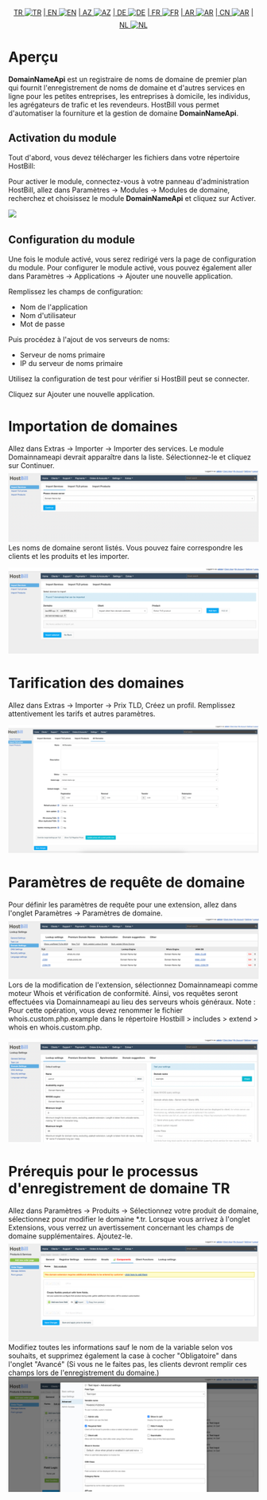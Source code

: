 <div align="center">  
  <a href="README.md"   >   TR <img style="padding-top: 8px" src="https://raw.githubusercontent.com/yammadev/flag-icons/master/png/TR.png" alt="TR" height="20" /></a>  
  <a href="README-EN.md"> | EN <img style="padding-top: 8px" src="https://raw.githubusercontent.com/yammadev/flag-icons/master/png/US.png" alt="EN" height="20" /></a>  
  <a href="README-AZ.md"> | AZ <img style="padding-top: 8px" src="https://raw.githubusercontent.com/yammadev/flag-icons/master/png/AZ.png" alt="AZ" height="20" /></a>  
  <a href="README-DE.md"> | DE <img style="padding-top: 8px" src="https://raw.githubusercontent.com/yammadev/flag-icons/master/png/DE.png" alt="DE" height="20" /></a>  
  <a href="README-FR.md"> | FR <img style="padding-top: 8px" src="https://raw.githubusercontent.com/yammadev/flag-icons/master/png/FR.png" alt="FR" height="20" /></a>  
  <a href="README-AR.md"> | AR <img style="padding-top: 8px" src="https://raw.githubusercontent.com/yammadev/flag-icons/master/png/AR.png" alt="AR" height="20" /></a>  
  <a href="README-CN.md"> | CN <img style="padding-top: 8px" src="https://raw.githubusercontent.com/yammadev/flag-icons/master/png/CN.png" alt="AR" height="20" /></a>  
  <a href="README-NL.md"> | NL <img style="padding-top: 8px" src="https://raw.githubusercontent.com/yammadev/flag-icons/master/png/NL.png" alt="NL" height="20" /></a>  
</div>


# Aperçu

**DomainNameApi** est un registraire de noms de domaine de premier plan qui fournit l'enregistrement de noms de domaine et d'autres services en ligne pour les petites entreprises, les entreprises à domicile, les individus, les agrégateurs de trafic et les revendeurs. HostBill vous permet d'automatiser la fourniture et la gestion de domaine **DomainNameApi**.

## Activation du module
Tout d'abord, vous devez télécharger les fichiers dans votre répertoire HostBill:

Pour activer le module, connectez-vous à votre panneau d'administration HostBill, allez dans Paramètres → Modules → Modules de domaine, recherchez et choisissez le module **DomainNameApi** et cliquez sur Activer.

![](image.jpg)

## Configuration du module

Une fois le module activé, vous serez redirigé vers la page de configuration du module. Pour configurer le module activé, vous pouvez également aller dans Paramètres → Applications → Ajouter une nouvelle application.

Remplissez les champs de configuration:

- Nom de l'application
- Nom d'utilisateur
- Mot de passe

Puis procédez à l'ajout de vos serveurs de noms:

- Serveur de noms primaire
- IP du serveur de noms primaire

Utilisez la configuration de test pour vérifier si HostBill peut se connecter.

Cliquez sur Ajouter une nouvelle application.

# Importation de domaines

Allez dans Extras -> Importer -> Importer des services. Le module Domainnameapi devrait apparaître dans la liste. Sélectionnez-le et cliquez sur Continuer.
![img_1.png](img_1.png)
Les noms de domaine seront listés. Vous pouvez faire correspondre les clients et les produits et les importer.

![img.png](img.png)

# Tarification des domaines

Allez dans Extras -> Importer -> Prix TLD, Créez un profil.
Remplissez attentivement les tarifs et autres paramètres.

![img_2.png](img_2.png)

# Paramètres de requête de domaine

Pour définir les paramètres de requête pour une extension, allez dans l'onglet Paramètres -> Paramètres de domaine.
![img_3.png](img_3.png)
Lors de la modification de l'extension, sélectionnez Domainnameapi comme moteur Whois et vérification de conformité. Ainsi, vos requêtes seront effectuées via Domainnameapi au lieu des serveurs whois généraux.
Note : Pour cette opération, vous devez renommer le fichier whois.custom.php.example dans le répertoire Hostbill > includes > extend > whois en whois.custom.php.

![img_4.png](img_4.png)

# Prérequis pour le processus d'enregistrement de domaine TR
Allez dans Paramètres -> Produits -> Sélectionnez votre produit de domaine, sélectionnez pour modifier le domaine *.tr. Lorsque vous arrivez à l'onglet Extensions, vous verrez un avertissement concernant les champs de domaine supplémentaires. Ajoutez-le.
![img_5.png](img_5.png)
Modifiez toutes les informations sauf le nom de la variable selon vos souhaits, et supprimez également la case à cocher "Obligatoire" dans l'onglet "Avancé" (Si vous ne le faites pas, les clients devront remplir ces champs lors de l'enregistrement du domaine.)
![img_6.png](img_6.png)
